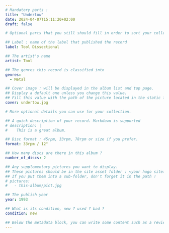 ```yaml
---
# Mandatory parts :
title: "Undertow"
date: 2024-04-07T15:11:20+02:00
draft: false

# Optional parts that you still should fill in order to sort your collection

## Label : name of the label that published the record
label: Tool Dissectional

## The artist's name
artist: Tool

## The genres this record is classified into
genres:
  - Metal

## Cover image : will be displayed in the album list and top page.
## Display a default one unless you change this value.
## Fill this value with the path of the picture located in the static folder
cover: undertow.jpg

# More optional details you can use for your collection.

## A quick description of your record. Markdown is supported
# description: |
#    This is a great album.

## Disc format : 45rpm, 33rpm, 78rpm or size if you prefer.
format: 33rpm / 12"

## How many discs are there in this album ?
number_of_discs: 2

## Any supplementary pictures you want to display.
## These pictures should be in the site asset folder : <your hugo site>/static
## If you put them into a sub-folder, don't forget it in the path !
# pictures:
#   - this-album/pict.jpg

## The publish year
year: 1993

## What is its condition, new ? used ? bad ?
condition: new

## Below the metadata block, you can write some content such as a review or anything else you want. It'll be displayed in the album page.
---
```

